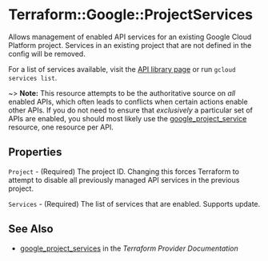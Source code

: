 # Terraform::Google::ProjectServices

Allows management of enabled API services for an existing Google Cloud
Platform project. Services in an existing project that are not defined
in the config will be removed.

For a list of services available, visit the
[API library page](https://console.cloud.google.com/apis/library) or run `gcloud services list`.

~> **Note:** This resource attempts to be the authoritative source on *all* enabled APIs, which often
	leads to conflicts when certain actions enable other APIs. If you do not need to ensure that
	*exclusively* a particular set of APIs are enabled, you should most likely use the
	[google_project_service](google_project_service.html) resource, one resource per API.

## Properties

`Project` - (Required) The project ID.
Changing this forces Terraform to attempt to disable all previously managed
API services in the previous project.

`Services` - (Required) The list of services that are enabled. Supports
update.


## See Also

* [google_project_services](https://www.terraform.io/docs/providers/google/r/project_services.html) in the _Terraform Provider Documentation_